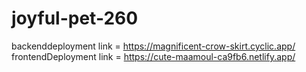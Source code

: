 # joyful-pet-260

backenddeployment link = https://magnificent-crow-skirt.cyclic.app/
frontendDeployment link = https://cute-maamoul-ca9fb6.netlify.app/
